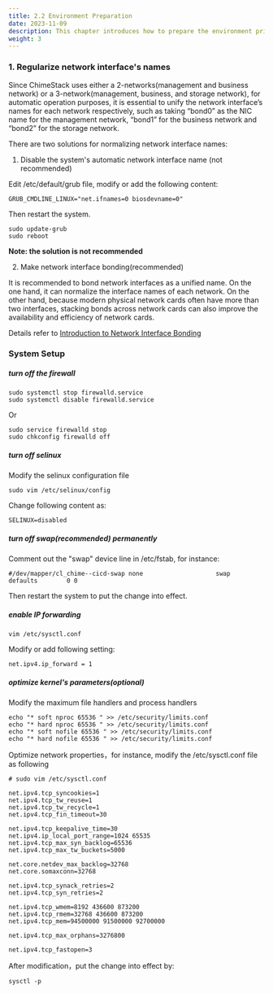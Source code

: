 ```yaml
---
title: 2.2 Environment Preparation
date: 2023-11-09
description: This chapter introduces how to prepare the environment prior to the installation of ChimeStack platform.
weight: 3
---
```


### 1. Regularize network interface's names

Since ChimeStack uses either a 2-networks(management and business network) or a 3-network(management, business, and storage network), for automatic operation purposes, it is essential to unify the network interface’s names for each network respectively, such as taking “bond0” as the NIC name for the management network, “bond1” for the business network and “bond2” for the storage network.

There are two solutions for normalizing network interface names:

1. Disable the system's automatic network interface name (not recommended)

Edit /etc/default/grub file, modify or add the following content: 

```
GRUB_CMDLINE_LINUX="net.ifnames=0 biosdevname=0"
```

Then restart the system. 

```
sudo update-grub
sudo reboot
```

**Note: the solution is not recommended**


2. Make network interface bonding(recommended)

It is recommended to bond network interfaces as a unified name. On the one hand, it can normalize the interface names of each network. On the other hand, because modern physical network cards often have more than two interfaces, stacking bonds across network cards can also improve the availability and efficiency of network cards.

Details refer to [Introduction to Network Interface Bonding](/docs/reference/other/bond)

### System Setup

##### turn off the firewall

```
sudo systemctl stop firewalld.service 
sudo systemctl disable firewalld.service 
```

Or

```
sudo service firewalld stop
sudo chkconfig firewalld off
```

##### turn off selinux 

Modify the selinux configuration file

```
sudo vim /etc/selinux/config
```

Change following content as: 

```
SELINUX=disabled
```

##### turn off swap(recommended) permanently

Comment out the "swap" device line in /etc/fstab, for instance: 
```
#/dev/mapper/cl_chime--cicd-swap none                    swap    defaults        0 0
```

Then restart the system to put the change into effect.

##### enable IP forwarding

```
vim /etc/sysctl.conf 
```

Modify or add following setting:

```
net.ipv4.ip_forward = 1
```

##### optimize kernel's parameters(optional)

Modify the maximum file handlers and process handlers
```
echo "* soft nproc 65536 " >> /etc/security/limits.conf
echo "* hard nproc 65536 " >> /etc/security/limits.conf
echo "* soft nofile 65536 " >> /etc/security/limits.conf
echo "* hard nofile 65536 " >> /etc/security/limits.conf
```

Optimize network properties，for instance, modify the /etc/sysctl.conf file as following
```
# sudo vim /etc/sysctl.conf

net.ipv4.tcp_syncookies=1 
net.ipv4.tcp_tw_reuse=1 
net.ipv4.tcp_tw_recycle=1
net.ipv4.tcp_fin_timeout=30

net.ipv4.tcp_keepalive_time=30 
net.ipv4.ip_local_port_range=1024 65535
net.ipv4.tcp_max_syn_backlog=65536
net.ipv4.tcp_max_tw_buckets=5000

net.core.netdev_max_backlog=32768
net.core.somaxconn=32768 

net.ipv4.tcp_synack_retries=2
net.ipv4.tcp_syn_retries=2

net.ipv4.tcp_wmem=8192 436600 873200
net.ipv4.tcp_rmem=32768 436600 873200
net.ipv4.tcp_mem=94500000 91500000 92700000

net.ipv4.tcp_max_orphans=3276800

net.ipv4.tcp_fastopen=3

```

After modification，put the change into effect by: 
```
sysctl -p
```